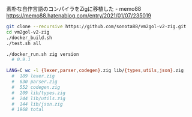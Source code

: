 素朴な自作言語のコンパイラをZigに移植した - memo88  
https://memo88.hatenablog.com/entry/2021/01/07/235019

```sh
git clone --recursive https://github.com/sonota88/vm2gol-v2-zig.git
cd vm2gol-v2-zig
./docker_build.sh
./test.sh all
```

```sh
./docker_run.sh zig version
  # 0.9.1

LANG=C wc -l {lexer,parser,codegen}.zig lib/{types,utils,json}.zig
  #  189 lexer.zig
  #  630 parser.zig
  #  552 codegen.zig
  #  209 lib/types.zig
  #  244 lib/utils.zig
  #  144 lib/json.zig
  # 1968 total
```
